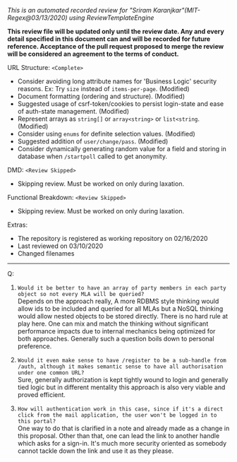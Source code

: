 *This is an automated recorded review for "Sriram Karanjkar"(MIT-Regex@03/13/2020) using ReviewTemplateEngine*

**This review file will be updated only until the review date. Any and every detail specified in this document can and will be recorded for future reference. Acceptance of the pull request proposed to merge the review will be considered an agreement to the terms of conduct.**

URL Structure:
`<Complete>`
- Consider avoiding long attribute names for 'Business Logic' security reasons. Ex: Try `size` instead of `items-per-page`. (Modified)
- Document formatting (ordering and structure). (Modified)
- Suggested usage of csrf-token/cookies to persist login-state and ease of auth-state management. (Modified)
- Represent arrays as `string[]` or `array<string>` or `list<string`. (Modified)
- Consider using `enums` for definite selection values. (Modified)
- Suggested addition of `user/change/pass`. (Modified)
- Consider dynamically generating random value for a field and storing in database when `/startpoll` called to get anonymity.

DMD:
`<Review Skipped>`
-	Skipping review. Must be worked on only during laxation.

Functional Breakdown:
`<Review Skipped>`
-	Skipping review. Must be worked on only during laxation.

Extras:
-	The repository is registered as working repository on 02/16/2020
-	Last reviewed on 03/10/2020
- Changed filenames

---

Q:
1. `Would it be better to have an array of party members in each party object so not every MLA will be queried?`\
Depends on the approach really, A more RDBMS style thinking would allow ids to be included and queried for all MLAs but a NoSQL thinking would allow nested objects to be stored directly. There is no hard rule at play here. One can mix and match the thinking without significant performance impacts due to internal mechanics being optimized for both approaches. Generally such a question boils down to personal preference.

2. `Would it even make sense to have /register to be a sub-handle from /auth, although it makes semantic sense to have all authorisation under one common URL?`\
Sure, generally authorization is kept tightly wound to login and generally tied logic but in different mentality this approach is also very viable and proved efficient.

3. `How will authentication work in this case, since if it's a direct click from the mail application, the user won't be logged in to this portal?`\
One way to do that is clarified in a note and already made as a change in this proposal. Other than that, one can lead the link to another handle which asks for a sign-in. It's much more security oriented as somebody cannot tackle down the link and use it as they please.
